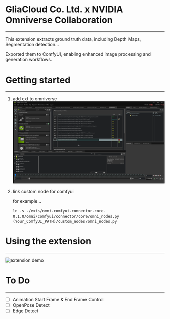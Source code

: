 # GliaCloud Co. Ltd. x NVIDIA Omniverse Collaboration
---------------------
This extension extracts ground truth data, including Depth Maps, Segmentation detection... 

Exported them to ComfyUI, enabling enhanced image processing and generation workflows.

# Getting started
---------------------
1. add ext to omniverse
![add ext](demo/add-ext-search-path.png)

2. link custom node for comfyui

    for example... 
    ```
    ln -s ./exts/omni.comfyui.connector.core-0.1.0/omni/comfyui/connector/core/omni_nodes.py (Your_ComfyUI_PATH)/custom_nodes/omni_nodes.py
    ```

# Using the extension
----------------------
![extension demo](demo/extension_demo.gif)


# To Do
----------------------
- [ ] Animation Start Frame & End Frame Control  
- [ ] OpenPose Detect  
- [ ] Edge Detect  